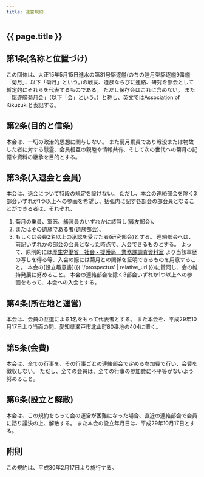 ```yaml
---
title: 運営規約
---
```


<h2>{{ page.title }}</h2>

## 第1条(名称と位置づけ)
この団体は、大正15年5月15日進水の第31号駆逐艦(のちの睦月型駆逐艦9番艦「菊月」、以下「菊月」という。)の戦友、遺族ならびに連絡、研究を部会として暫定的にそれらを代表するものである。
ただし保存会はこれに含めない。
また「駆逐艦菊月会」（以下「会」という。）と称し、英文ではAssociation of Kikuzukiと表記する。

## 第2条(目的と信条)
本会は、一切の政治的思想に関与しない。
また菊月乗員であり戦没または物故した者に対する慰霊、会員相互の親睦や情報共有、そして次の世代への菊月の記憶や資料の継承を目的とする。

## 第3条(入退会と会員)
本会は、退会について特段の規定を設けない。
ただし、本会の連絡部会を除く3部会いずれか1つ以上への参画を希望し、括弧内に記す各部会の部会員となることができる者は、それぞれ、
1. 菊月の乗員、軍医、艤装員のいずれかに該当し(戦友部会)、
1. またはその遺族である者(遺族部会)、
1. もしくは会員2名以上の承認を受けた者(研究部会)とする。
連絡部会へは、前記いずれかの部会の会員となった時点で、入会できるものとする。
よって、原則的には[厚生労働省　社会・援護局　業務課調査資料室](http://www.mhlw.go.jp/stf/seisakunitsuite/bunya/0000093051.html)
より当該軍歴の写しを得る等、入会の際には菊月との関係を証明できるものを用意すること。
本会の[設立趣意書]({{ '/prospectus' | relative_url }})に賛同し、会の維持発展に努めること。
本会の連絡部会を除く3部会いずれか1つ以上への参画をもって、本会への入会とする。

## 第4条(所在地と運営)
本会は、会員の互選による1名をもって代表者とする。
また本会を、平成29年10月17日より当面の間、愛知県瀬戸市北山町80番地の404に置く。

## 第5条(会費)
本会は、全ての行事を、その行事ごとの連絡部会で定める参加費で行い、会費を徴収しない。
ただし、全ての会員は、全ての行事の参加費に不平等がないよう努めること。

## 第6条(設立と解散)
本会は、この規約をもって会の運営が困難になった場合、直近の連絡部会で会員に諮り議決の上、解散する。
また本会の設立年月日は、平成29年10月17日とする。

## 附則
この規約は、平成30年2月17日より施行する。
